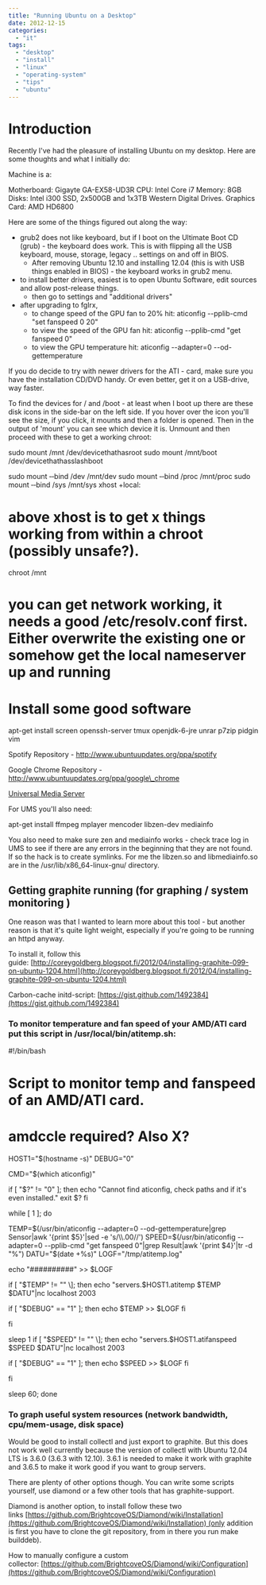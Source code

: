 ```yaml
---
title: "Running Ubuntu on a Desktop"
date: 2012-12-15
categories: 
  - "it"
tags: 
  - "desktop"
  - "install"
  - "linux"
  - "operating-system"
  - "tips"
  - "ubuntu"
---
```


# Introduction

Recently I've had the pleasure of installing Ubuntu on my desktop. Here are some thoughts and what I initially do:

Machine is a:

Motherboard: Gigayte GA-EX58-UD3R CPU: Intel Core i7 Memory: 8GB Disks: Intel i300 SSD, 2x500GB and 1x3TB Western Digital Drives. Graphics Card: AMD HD6800

Here are some of the things figured out along the way:

- grub2 does not like keyboard, but if I boot on the Ultimate Boot CD (grub) - the keyboard does work. This is with flipping all the USB keyboard, mouse, storage, legacy .. settings on and off in BIOS.
    - After removing Ubuntu 12.10 and installing 12.04 (this is with USB things enabled in BIOS) - the keyboard works in grub2 menu.
- to install better drivers, easiest is to open Ubuntu Software, edit sources and allow post-release things.
    - then go to settings and "additional drivers"
- after upgrading to fglrx,
    - to change speed of the GPU fan to 20% hit: aticonfig --pplib-cmd "set fanspeed 0 20"
    - to view the speed of the GPU fan hit: aticonfig --pplib-cmd "get fanspeed 0"
    - to view the GPU temperature hit: aticonfig --adapter=0 --od-gettemperature

If you do decide to try with newer drivers for the ATI - card, make sure you have the installation CD/DVD handy. Or even better, get it on a USB-drive, way faster.

To find the devices for / and /boot - at least when I boot up there are these disk icons in the side-bar on the left side. If you hover over the icon you'll see the size, if you click, it mounts and then a folder is opened. Then in the output of 'mount' you can see which device it is. Unmount and then proceed with these to get a working chroot:

sudo mount /mnt /dev/devicethathasroot
sudo mount /mnt/boot /dev/devicethathasslashboot

sudo mount ‐‐bind /dev /mnt/dev
sudo mount ‐‐bind /proc /mnt/proc
sudo mount ‐‐bind /sys /mnt/sys
xhost +local:
# above xhost is to get x things working from within a chroot (possibly unsafe?).
chroot /mnt
# you can get network working, it needs a good /etc/resolv.conf first. Either overwrite the existing one or somehow get the local nameserver up and running

# Install some good software

apt-get install screen openssh-server tmux openjdk-6-jre unrar p7zip pidgin vim

Spotify Repository - http://www.ubuntuupdates.org/ppa/spotify

Google Chrome Repository - http://www.ubuntuupdates.org/ppa/google\_chrome

[Universal Media Server](http://www.universalmediaserver.com/ "fork of ps3 media server")

For UMS you'll also need:

apt-get install ffmpeg mplayer mencoder libzen-dev mediainfo

You also need to make sure zen and mediainfo works - check trace log in UMS to see if there are any errors in the beginning that they are not found. If so the hack is to create symlinks. For me the libzen.so and libmediainfo.so are in the /usr/lib/x86\_64-linux-gnu/ directory.

## Getting graphite running (for graphing / system monitoring )

One reason was that I wanted to learn more about this tool - but another reason is that it's quite light weight, especially if you're going to be running an httpd anyway.

To install it, follow this guide: [http://coreygoldberg.blogspot.fi/2012/04/installing-graphite-099-on-ubuntu-1204.html](http://coreygoldberg.blogspot.fi/2012/04/installing-graphite-099-on-ubuntu-1204.html)

Carbon-cache initd-script: [https://gist.github.com/1492384](https://gist.github.com/1492384)

### To monitor temperature and fan speed of your AMD/ATI card put this script in /usr/local/bin/atitemp.sh:

#!/bin/bash
# Script to monitor temp and fanspeed of an AMD/ATI card.
# amdccle required? Also X?

HOST1="$(hostname -s)"
DEBUG="0"

CMD="$(which aticonfig)"

if \[ "$?" != "0" \]; then
        echo "Cannot find aticonfig, check paths and if it's even installed."
        exit $?
fi

while \[ 1 \];
do

TEMP=$(/usr/bin/aticonfig --adapter=0 --od-gettemperature|grep Sensor|awk '{print $5}'|sed -e 's/\\.00//')
SPEED=$(/usr/bin/aticonfig --adapter=0 --pplib-cmd "get fanspeed 0"|grep Result|awk '{print $4}'|tr -d "%")
DATU="$(date +%s)"
LOGF="/tmp/atitemp.log"

echo "##########" >> $LOGF

if \[ "$TEMP" != "" \]; then
echo "servers.$HOST1.atitemp $TEMP $DATU"|nc localhost 2003

if \[ "$DEBUG" == "1" \]; then
echo $TEMP >> $LOGF
fi

fi

sleep 1
if \[ "$SPEED" != "" \]; then
echo "servers.$HOST1.atifanspeed $SPEED $DATU"|nc localhost 2003

if \[ "$DEBUG" == "1" \]; then
echo $SPEED >> $LOGF
fi

fi

sleep 60;
done

### To graph useful system resources (network bandwidth, cpu/mem-usage, disk space)

Would be good to install collectl and just export to graphite. But this does not work well currently because the version of collectl with Ubuntu 12.04 LTS is 3.6.0 (3.6.3 with 12.10). 3.6.1 is needed to make it work with graphite and 3.6.5 to make it work good if you want to group servers.

There are plenty of other options though. You can write some scripts yourself, use diamond or a few other tools that has graphite-support.

Diamond is another option, to install follow these two links [https://github.com/BrightcoveOS/Diamond/wiki/Installation](https://github.com/BrightcoveOS/Diamond/wiki/Installation) (only addition is first you have to clone the git repository, from in there you run make builddeb).

How to manually configure a custom collector: [https://github.com/BrightcoveOS/Diamond/wiki/Configuration](https://github.com/BrightcoveOS/Diamond/wiki/Configuration)
